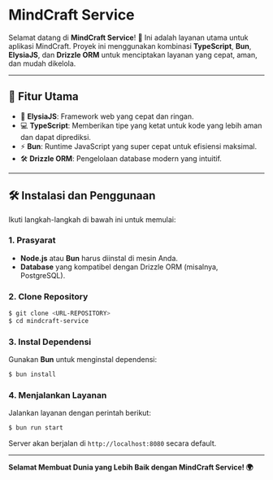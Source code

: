# MindCraft Service

Selamat datang di **MindCraft Service**! 🚀 Ini adalah layanan utama untuk aplikasi MindCraft. Proyek ini menggunakan kombinasi **TypeScript**, **Bun**, **ElysiaJS**, dan **Drizzle ORM** untuk menciptakan layanan yang cepat, aman, dan mudah dikelola.

---

## 🌟 Fitur Utama

- 🚀 **ElysiaJS**: Framework web yang cepat dan ringan.
- 💻 **TypeScript**: Memberikan tipe yang ketat untuk kode yang lebih aman dan dapat diprediksi.
- ⚡ **Bun**: Runtime JavaScript yang super cepat untuk efisiensi maksimal.
- 🛠️ **Drizzle ORM**: Pengelolaan database modern yang intuitif.

---

## 🛠️ Instalasi dan Penggunaan

Ikuti langkah-langkah di bawah ini untuk memulai:

### 1. Prasyarat
- **Node.js** atau **Bun** harus diinstal di mesin Anda.
- **Database** yang kompatibel dengan Drizzle ORM (misalnya, PostgreSQL).

### 2. Clone Repository
```bash
$ git clone <URL-REPOSITORY>
$ cd mindcraft-service
```

### 3. Instal Dependensi
Gunakan **Bun** untuk menginstal dependensi:
```bash
$ bun install
```

### 4. Menjalankan Layanan
Jalankan layanan dengan perintah berikut:
```bash
$ bun run start
```

Server akan berjalan di `http://localhost:8080` secara default.

---

**Selamat Membuat Dunia yang Lebih Baik dengan MindCraft Service! 🌍**
